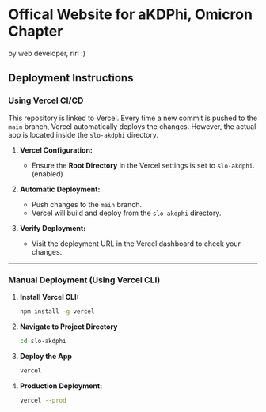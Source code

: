 # Offical Website for aKDPhi, Omicron Chapter

by web developer, riri :)

## Deployment Instructions

### Using Vercel CI/CD
This repository is linked to Vercel. Every time a new commit is pushed to the `main` branch, Vercel automatically deploys the changes. However, the actual app is located inside the `slo-akdphi` directory.

1. **Vercel Configuration:**
   - Ensure the **Root Directory** in the Vercel settings is set to `slo-akdphi`. (enabled)

2. **Automatic Deployment:**
   - Push changes to the `main` branch.
   - Vercel will build and deploy from the `slo-akdphi` directory.

3. **Verify Deployment:**
   - Visit the deployment URL in the Vercel dashboard to check your changes.

---

### Manual Deployment (Using Vercel CLI)

1. **Install Vercel CLI:**
   ```bash
   npm install -g vercel
2. **Navigate to Project Directory**
    ```bash
   cd slo-akdphi

3. **Deploy the App**
    ```bash
    vercel

4. **Production Deployment:**
    ```bash
    vercel --prod